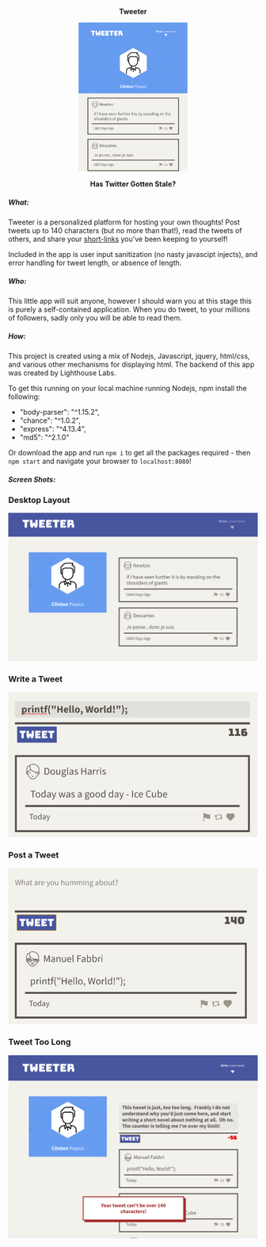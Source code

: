 <p align="center" ><b>Tweeter</b></p>
<p align="center"><img width="220" height="300" src="https://github.com/cplpearce/tweeter/blob/master/screenshots/tweeter-mobile-layout.png"></p>
<p align="center" ><b>Has Twitter Gotten Stale?</b></p>

##### What:
Tweeter is a personalized platform for hosting your own thoughts!  Post tweets up to 140 characters (but no more than that!), read the tweets of others, and share your [short-links](https://github.com/cplpearce/tinyapp) you've been keeping to yourself!

Included in the app is user input sanitization (no nasty javascipt injects), and error handling for tweet length, or absence of length.

##### Who:
This little app will suit anyone, however I should warn you at this stage this is purely a self-contained application.  When you do tweet, to your millions of followers, sadly only you will be able to read them.

##### How:
This project is created using a mix of Nodejs, Javascript, jquery, html/css, and various other mechanisms for displaying html.  The backend of this app was created by Lighthouse Labs.

To get this running on your local machine running Nodejs, npm install the following:
*    "body-parser": "^1.15.2",
*    "chance": "^1.0.2",
*    "express": "^4.13.4",
*    "md5": "^2.1.0"

Or download the app and run `npm i` to get all the packages required - then `npm start` and navigate your browser to `localhost:8080`!

##### Screen Shots:
### Desktop Layout
![desktop layout](https://github.com/cplpearce/tweeter/blob/master/screenshots/tweeter-desktop-layout.png)
### Write a Tweet
![new tweet](https://github.com/cplpearce/tweeter/blob/master/screenshots/tweeter-writing-a-tweet.png)
### Post a Tweet
![post](https://github.com/cplpearce/tweeter/blob/master/screenshots/tweeter-tweet-posted.png)
### Tweet Too Long
![tweet error](https://github.com/cplpearce/tweeter/blob/master/screenshots/tweeter-tweet-too-long.png)
